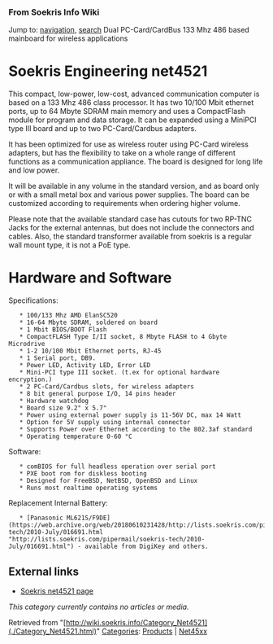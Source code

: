 
### From Soekris Info Wiki



Jump to: [navigation](./Category_Net4521.html#column-one), [search](./Category_Net4521.html#searchInput) 
Dual PC-Card/CardBus 133 Mhz 486 based mainboard for wireless applications



#  Soekris Engineering net4521


This compact, low-power, low-cost, advanced communication computer is based on a 133 Mhz 486 class processor. It has two 10/100 Mbit ethernet ports, up to 64 Mbyte SDRAM main memory and uses a CompactFlash module for program and data storage. It can be expanded using a MiniPCI type III board and up to two PC-Card/Cardbus adapters. 


It has been optimized for use as wireless router using PC-Card wireless adapters, but has the flexibility to take on a whole range of different functions as a communication appliance. The board is designed for long life and low power.


It will be available in any volume in the standard version, and as board only or with a small metal box and various power supplies. The board can be customized according to requirements when ordering higher volume.


Please note that the available standard case has cutouts for two RP-TNC Jacks for the external antennas, but does not include the connectors and cables. Also, the standard transformer available from soekris is a regular wall mount type, it is not a PoE type.



#  Hardware and Software


Specifications:




```
   * 100/133 Mhz AMD ElanSC520
   * 16-64 Mbyte SDRAM, soldered on board
   * 1 Mbit BIOS/BOOT Flash
   * CompactFLASH Type I/II socket, 8 Mbyte FLASH to 4 Gbyte Microdrive
   * 1-2 10/100 Mbit Ethernet ports, RJ-45
   * 1 Serial port, DB9.
   * Power LED, Activity LED, Error LED
   * Mini-PCI type III socket. (t.ex for optional hardware encryption.)
   * 2 PC-Card/Cardbus slots, for wireless adapters
   * 8 bit general purpose I/O, 14 pins header
   * Hardware watchdog
   * Board size 9.2" x 5.7"
   * Power using external power supply is 11-56V DC, max 14 Watt
   * Option for 5V supply using internal connector
   * Supports Power over Ethernet according to the 802.3af standard
   * Operating temperature 0-60 °C

```

Software:




```
   * comBIOS for full headless operation over serial port
   * PXE boot rom for diskless booting
   * Designed for FreeBSD, NetBSD, OpenBSD and Linux
   * Runs most realtime operating systems

```

Replacement Internal Battery:




```
   * [Panasonic ML621S/F9DE](https://web.archive.org/web/20180610231428/http://lists.soekris.com/pipermail/soekris-tech/2010-July/016691.html "http://lists.soekris.com/pipermail/soekris-tech/2010-July/016691.html") - available from DigiKey and others.

```

##   External links


* [Soekris net4521 page](https://web.archive.org/web/20180610231428/http://www.soekris.com/net4521.htm "http://www.soekris.com/net4521.htm")



*This category currently contains no articles or media.*



Retrieved from "[http://wiki.soekris.info/Category_Net4521](./Category_Net4521.html)"
[Categories](https://web.archive.org/web/20180610231428/http://wiki.soekris.info/Special:Categories "Special:Categories"): [Products](https://web.archive.org/web/20180610231428/http://wiki.soekris.info/Category_Products "Category_Products") | [Net45xx](https://web.archive.org/web/20180610231428/http://wiki.soekris.info/index.php?title=Category_Net45xx&action=edit "Category_Net45xx")

 

